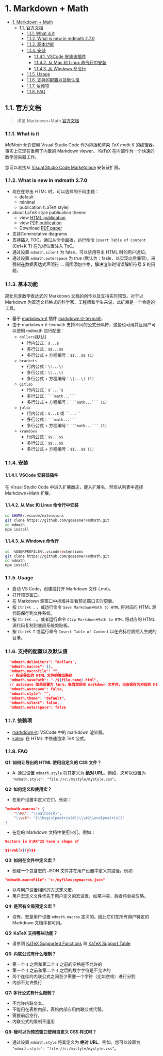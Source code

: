 # 1. Markdown + Math

- [1. Markdown + Math](#1-markdown--math)
  - [1.1. 官方文档](#11-官方文档)
    - [1.1.1. What is it](#111-what-is-it)
    - [1.1.2. What is new in mdmath 2.7.0](#112-what-is-new-in-mdmath-270)
    - [1.1.3. 基本功能](#113-基本功能)
    - [1.1.4. 安装](#114-安装)
      - [1.1.4.1. VSCode 安装该插件](#1141-vscode-安装该插件)
      - [1.1.4.2. 从 Mac 和 Linux 命令行中安装](#1142-从-mac-和-linux-命令行中安装)
      - [1.1.4.3. 从 Windows 命令行](#1143-从-windows-命令行)
    - [1.1.5. Usage](#115-usage)
    - [1.1.6. 支持的配置以及默认值](#116-支持的配置以及默认值)
    - [1.1.7. 依赖项](#117-依赖项)
    - [1.1.8. FAQ](#118-faq)

## 1.1. 官方文档

> 详见 Markdown+Math [官方文档](https://marketplace.visualstudio.com/items?itemName=goessner.mdmath)

### 1.1.1. What is it

*MdMath* 允许使用 Visual Studio Code 作为排版和渲染 *TeX math.K* 的编辑器。事实上它现在重用了内置的 Markdown viewer。 KaTeX 在内部作为一个快速的数学渲染器工作。

您可以直接从 [Visual Studio Code Marketplace](https://marketplace.visualstudio.com/items?itemName=goessner.mdmath) 安装该扩展。

### 1.1.2. What is new in mdmath 2.7.0

- 现在在导出 HTML 时，可以选择的不同主题：
  - default
  - minimal
  - publication (LaTeX style)
- about LaTeX style publication theme:
  - view [HTML publication](https://goessner.github.io/mdmath/publication.html).
  - view [PDF publication](https://www.researchgate.net/publication/352151169_Web_Publications_-_LaTeX_Style)
  - Download [PDF paper](https://goessner.github.io/mdmath/publication.pdf)
- 支持Commutative diagrams
- 支持插入 TOC。通过从命令面板，运行命令 `Insert Table of Content` (Ctrl+K T) 在光标位置注入 ToC。
- 通过设置 `mdmath.silent` 为 false，可以禁用导出 HTML 时的用户通知。
- 通过设置 `mdmath.outerspace` 为 *true* (默认为：fasle，以实现向后兼容)，来强制在数据表达式声明符 $...$ 周围添加空格，解决渲染时错误解析符号 $ 的问题。

### 1.1.3. 基本功能

简化包含数学表达式的 Markdown 文档的创作以及支持实时预览。对于以 Markdown 为首选文档格式的科学家、工程师和学生来说，此扩展是一个合适的工具。

- 基于 [markdown-it](https://github.com/markdown-it/markdown-it) 插件 [markdown-it-texmath](https://github.com/goessner/markdown-it-texmath).
- 由于 markdown-it-texmath 支持不同的公式分隔符，这些也可用并且用户可以使用 mdmath 进行配置：
  - `dollars`(默认)
    - 行内公式：`$...$`
    - 多行公式：`$$...$$`
    - 多行公式 + 方程编号：`$$...$$ (1)`
  - `brackets`
    - 行内公式：`\(...\)`
    - 多行公式：`\[...\]`
    - 多行公式 + 方程编号：`\[...\] (1)`
  - `gitlab`
    - 行内公式：``$`...`$``
    - 多行公式：`` ```math...``` ``
    - 多行公式 + 方程编号：`` ```math...``` (1) ``
  - `julia`
    - 行内公式：`$...$` 或 ` ``...`` `
    - 多行公式：`` ```math...``` ``
    - 多行公式 + 方程编号：`` ```math...``` (1) ``
  - `kramdown`
    - 行内公式：`$$...$$`
    - 多行公式：`$$...$$`
    - 多行公式 + 方程编号：`$$...$$ (1)`

### 1.1.4. 安装

#### 1.1.4.1. VSCode 安装该插件

在 Visual Studio Code 中进入扩展商店，键入扩展名，然后从列表中选择 Markdown+Math 扩展。

#### 1.1.4.2. 从 Mac 和 Linux 命令行中安装

```bash
cd $HOME/.vscode/extensions
git clone https://github.com/goessner/mdmath.git
cd mdmath
npm install
```

#### 1.1.4.3. 从 Windows 命令行

```bash
cd  %USERPROFILE%\.vscode\extensions
git clone https://github.com/goessner/mdmath.git
cd mdmath
npm install
```

### 1.1.5. Usage

- 启动 VS Code，创建或打开 Markdown 文件 (.md)。
- 打开预览窗口。
- 在 Markdown 源窗口中排版并查看预览窗口实时更新。
- 按 `Ctrl+K ,` ，或运行命令 `Save Markdown+Math to HTML` 将对应的 HTML 源代码保存到文件系统。
- 按 `Ctrl+K .` 。或者运行命令 `Clip Markdown+Math to HTML` 将对应的 HTML 源代码复制到底层系统剪贴板。
- 按 `Ctrl+K T` 或运行命令 `Insert Table of Content` 以在光标位置插入生成的目录。

### 1.1.6. 支持的配置以及默认值

```json
  "mdmath.delimiters": "dollars",
  "mdmath.macros": {},
  "mdmath.macroFile": "",
  // 指定导出的 HTML 文件的输出路径
  "mdmath.savePath": "./${file.name}.html",
  // autosave 如果设置为 ture，每当您保存 markdown 文件时，也会保存为对应的 Html 文件
  "mdmath.autosave": false,
  "mdmath.style": "",
  "mdmath.theme": "default",
  "mdmath.silent": false,
  "mdmath.outerspace": false
```

### 1.1.7. 依赖项

- [markdown-it](https://github.com/markdown-it/markdown-it): VSCode 中的 markdown 渲染器。
- [katex](https://github.com/Khan/KaTeX): 在 HTML 中快速渲染 TeX 公式。

### 1.1.8. FAQ

**Q1: 如何让导出的 HTML 使用自定义的 CSS 文件？**

- A: 通过设置 `mdmath.style` 将其定义为 **绝对 URL**。例如，您可以设置为 `"mdmath.style": "file://c:/mystyle/mystyle.css"`。

**Q2: 如何定义和使用宏？**

- 在用户设置中定义它们。例如：

```json
"mdmath.macros": {
    "\\RR": "\\mathbb{R}",
    "\\vek": "{\\begin{pmatrix}#1\\\\#2\\end{pmatrix}}"
}
```

- 在您的 Markdown 文档中使用它们。例如：

```json
Vectors in $\RR^2$ have a shape of

$$\vek{x}{y}$$
```

**Q3: 如何在文件中定义宏？**

- 创建一个包含宏的 JSON 文件并在用户设置中定义其路径。例如:

```json
"mdmath.macroFile": "c:/myfiles/mymacros.json"
```

- 以与用户设置相同的方式定义宏。
- 用户宏定义文件优先于用户定义的宏设置，如果冲突，后者将会被忽略。

**Q4: 是否有全局预定义宏？**

- 没有。宏是用户设置 `mdmath.macros` 定义的。因此它们在所有用户特定的 Markdown 文档中都可用。

**Q5: KaTeX 支持哪些功能？**

- 请参阅 [KaTeX Supported Functions](https://khan.github.io/KaTeX/docs/supported.html) 和 [KaTeX Support Table](https://katex.org/docs/support_table.html)

**Q6: 内联公式有什么限制？**

- 第一个 `$` 之后和第二个 `$` 之前的空格是不允许的
- 第一个 `$` 之前和第二个 `$` 之后的数字字符是不允许的
- 两个连续的内联公式之间至少需要一个字符（比如空格）进行分割
- 内部不允许换行

**Q7: 多行公式有什么限制？**

- 不允许内联文本。
- 不能用在表格内部，表格内部应用内联公式代替。
- 需要前后空行。
- 内联公式的限制不适用

**Q8: 我可以为预览窗口使用自定义 CSS 样式吗？**

- 通过设置 `mdmath.style` 将其定义为 **绝对 URL**。例如，您可以设置为 `"mdmath.style": "file://c:/mystyle/mystyle.css"`。

